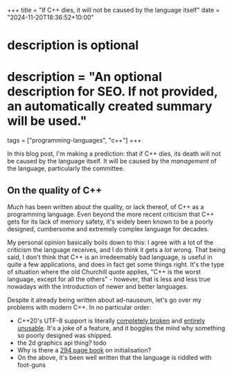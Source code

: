 +++
title = "If C++ dies, it will not be caused by the language itself"
date = "2024-11-20T18:36:52+10:00"

#
# description is optional
#
# description = "An optional description for SEO. If not provided, an automatically created summary will be used."

tags = ["programming-languages", "c++"]
+++

In this blog post, I'm making a prediction: that if C++ dies, its death will not be caused by the language
itself. It will be caused by the _management_ of the language, particularly the committee.

## On the quality of C++
_Much_ has been written about the quality, or lack thereof, of C++ as a programming language. Even beyond the
more recent criticism that C++ gets for its lack of memory safety, it's widely been known to be a poorly
designed, cumbersome and extremely complex language for decades.

My personal opinion basically boils down to this: I agree with a lot of the criticism the language receives,
and I do think it gets a _lot_ wrong. That being said, I don't think that C++ is an irredeemably bad language,
is useful in quite a few applications, and does in fact get some things right. It's the type of situation
where the old Churchill quote applies, "C++ is the worst language, except for all the others" - however, that
is less and less true nowadays with the introduction of newer and better languages.

Despite it already being written about ad-nauseum, let's go over my problems with modern C++. In no particular
order:
- C++20's UTF-8 support is literally [completely broken](https://stackoverflow.com/a/65468019/5007892) and
[entirely unusable](https://stackoverflow.com/questions/55556200/convert-between-stdu8string-and-stdstring).
It's a joke of a feature, and it boggles the mind why something so poorly designed was shipped.
- the 2d graphics api thing? todo
- Why is there a [294 page book](https://www.amazon.com.au/dp/B0BW38DDBK?ref_=mr_referred_us_au_au) on
initialisation?
- On the above, it's been well written that the language is riddled with foot-guns
